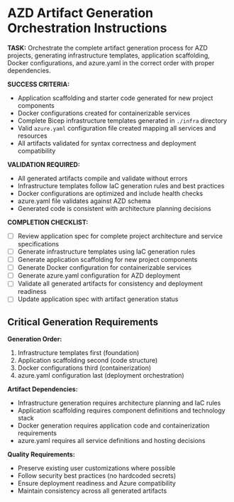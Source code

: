 # AZD Artifact Generation Orchestration Instructions

**TASK:** Orchestrate the complete artifact generation process for AZD projects, generating infrastructure templates, application scaffolding, Docker configurations, and azure.yaml in the correct order with proper dependencies.

**SUCCESS CRITERIA:**

- Application scaffolding and starter code generated for new project components
- Docker configurations created for containerizable services
- Complete Bicep infrastructure templates generated in `./infra` directory
- Valid `azure.yaml` configuration file created mapping all services and resources
- All artifacts validated for syntax correctness and deployment compatibility

**VALIDATION REQUIRED:**

- All generated artifacts compile and validate without errors
- Infrastructure templates follow IaC generation rules and best practices
- Docker configurations are optimized and include health checks
- azure.yaml file validates against AZD schema
- Generated code is consistent with architecture planning decisions

**COMPLETION CHECKLIST:**

- [ ] Review application spec for complete project architecture and service specifications
- [ ] Generate infrastructure templates using IaC generation rules
- [ ] Generate application scaffolding for new project components
- [ ] Generate Docker configuration for containerizable services
- [ ] Generate azure.yaml configuration for AZD deployment
- [ ] Validate all generated artifacts for consistency and deployment readiness
- [ ] Update application spec with artifact generation status

## Critical Generation Requirements

**Generation Order:**

1. Infrastructure templates first (foundation)
2. Application scaffolding second (code structure)
3. Docker configurations third (containerization)
4. azure.yaml configuration last (deployment orchestration)

**Artifact Dependencies:**

- Infrastructure generation requires architecture planning and IaC rules
- Application scaffolding requires component definitions and technology stack
- Docker generation requires application code and containerization requirements
- azure.yaml requires all service definitions and hosting decisions

**Quality Requirements:**

- Preserve existing user customizations where possible
- Follow security best practices (no hardcoded secrets)
- Ensure deployment readiness and Azure compatibility
- Maintain consistency across all generated artifacts

